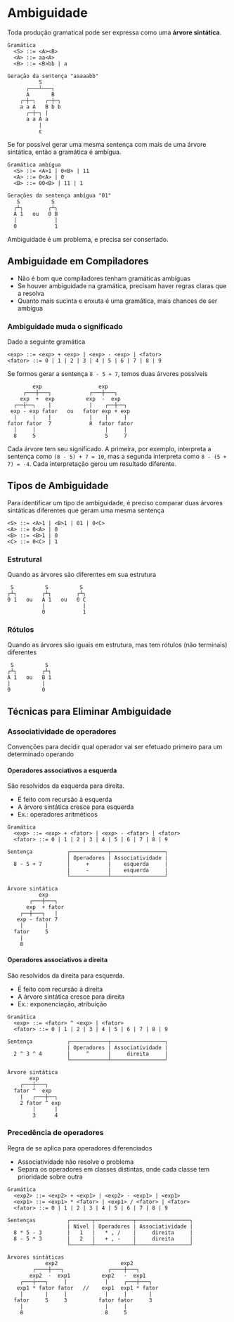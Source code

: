 # Ambiguidade

Toda produção gramatical pode ser expressa como uma **árvore sintática**.

```
Gramática
  <S> ::= <A><B>
  <A> ::= aa<A>
  <B> ::= <B>bb | a

Geração da sentença "aaaaabb"
          S
      ┌───┴───┐
      A       B
    ┌─┼─┐   ┌─┼─┐
    a a A   B b b
      ┌─┼─┐ |
      a a A a
          |
          ε
```

Se for possível gerar uma mesma sentença com mais de uma árvore sintática, então a gramática é ambígua.

```
Gramática ambígua
  <S> ::= <A>1 | 0<B> | 11
  <A> ::= 0<A> | 0
  <B> ::= 00<B> | 11 | 1

Gerações da sentença ambígua "01"
   S          S
  ┌┴┐        ┌┴┐
  A 1   ou   0 B
  |            |
  0            1
```

Ambiguidade é um problema, e precisa ser consertado.

## Ambiguidade em Compiladores

- Não é bom que compiladores tenham gramáticas ambíguas
- Se houver ambiguidade na gramática, precisam haver regras claras que a resolva
- Quanto mais sucinta e enxuta é uma gramática, mais chances de ser ambígua

### Ambiguidade muda o significado

Dado a seguinte gramática

```
<exp> ::= <exp> + <exp> | <exp> - <exp> | <fator>
<fator> ::= 0 | 1 | 2 | 3 | 4 | 5 | 6 | 7 | 8 | 9
```

Se formos gerar a sentença `8 - 5 + 7`, temos duas árvores possíveis

```
        exp                  exp
     ┌───┼───┐            ┌───┼───┐
    exp  +  exp          exp  -  exp
  ┌──┼──┐    |            |    ┌──┼──┐
 exp - exp fator   ou   fator exp + exp
  |     |    |            |    |     |
fator fator  7            8  fator fator
  |     |                      |     |
  8     5                      5     7
```

Cada árvore tem seu significado. A primeira, por exemplo, interpreta a sentença como `(8 - 5) + 7 = 10`, mas a segunda interpreta como `8 - (5 + 7) = -4`. Cada interpretação gerou um resultado diferente.

## Tipos de Ambiguidade

Para identificar um tipo de ambiguidade, é preciso comparar duas árvores sintáticas diferentes que geram uma mesma sentença

```
<S> ::= <A>1 | <B>1 | 01 | 0<C>
<A> ::= 0<A> | 0
<B> ::= <B>1 | 0
<C> ::= 0<C> | 1
```

### Estrutural

Quando as árvores são diferentes em sua estrutura

```
 S          S          S
┌┴┐        ┌┴┐        ┌┴┐
0 1   ou   A 1   ou   0 C
           |            |
           0            1
```

### Rótulos

Quando as árvores são iguais em estrutura, mas tem rótulos (não terminais) diferentes

```
 S          S
┌┴┐        ┌┴┐
A 1   ou   B 1
|          |
0          0
```

## Técnicas para Eliminar Ambiguidade

### Associatividade de operadores

Convenções para decidir qual operador vai ser efetuado primeiro para um determinado operando

#### Operadores associativos a esquerda

São resolvidos da esquerda para direita.

- É feito com recursão à esquerda
- A árvore sintática cresce para esquerda
- Ex.: operadores aritméticos

```
Gramática
  <exp> ::= <exp> + <fator> | <exp> - <fator> | <fator>
  <fator> ::= 0 | 1 | 2 | 3 | 4 | 5 | 6 | 7 | 8 | 9

Sentença           ┌────────────┬─────────────────┐
                   │ Operadores | Associatividade |
  8 - 5 + 7        │     +      |    esquerda     |
                   |     -      |    esquerda     |
                   └────────────┴─────────────────┘

Árvore sintática
          exp
       ┌───┼───┐
      exp  + fator
    ┌──┼───┐   |
   exp - fator 7
    |       |
  fator     5
    |
    8
```

#### Operadores associativos a direita

São resolvidos da direita para esquerda.

- É feito com recursão à direita
- A árvore sintática cresce para direita
- Ex.: exponenciação, atribuição

```
Gramática
  <exp> ::= <fator> ^ <exp> | <fator>
  <fator> ::= 0 | 1 | 2 | 3 | 4 | 5 | 6 | 7 | 8 | 9

Sentença           ┌────────────┬─────────────────┐
                   | Operadores | Associatividade |
  2 ^ 3 ^ 4        |     ^      |     direita     |
                   └────────────┴─────────────────┘

Árvore sintática
       exp
    ┌───┼───┐
  fator ^  exp
    |   ┌───┼──┐
    2 fator ^ exp
        |      |
        3      4
```

### Precedência de operadores

Regra de se aplica para operadores diferenciados

- Associatividade não resolve o problema
- Separa os operadores em classes distintas, onde cada classe tem prioridade sobre outra

```
Gramática
  <exp2> ::= <exp2> + <exp1> | <exp2> - <exp1> | <exp1>
  <exp1> ::= <exp1> * <fator> | <exp1> / <fator> | <fator>
  <fator> ::= 0 | 1 | 2 | 3 | 4 | 5 | 6 | 7 | 8 | 9
```

```
Sentenças          ┌───────┬────────────┬─────────────────┐
                   | Nível | Operadores | Associatividade |
  8 * 5 - 3        |   1   |   * , /    |     direita     |
  8 - 5 * 3        |   2   |   + , -    |     direita     |
                   └───────┴────────────┴─────────────────┘

Árvores sintáticas
            exp2                    exp2
        ┌────┼───┐              ┌────┼───┐
       exp2  -  exp1          exp2   -  exp1
    ┌───┼───┐     |            |     ┌───┼───┐
   exp1 * fator fator   //    exp1  exp1 * fator
    |       |     |            |     |       |
  fator     5     3          fator fator     3
    |                          |     |
    8                          8     5
```

